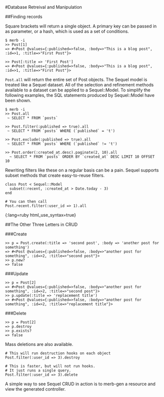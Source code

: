 #Database Retreival and Manipulation

##Finding records
    
Square brackets will return a single object.
A primary key can be passed in as parameter, or a hash, which is used as a set of conditions.
    
    $ merb -i
    >> Post[1]
    => #<Post @values={:published=>false, :body=>"This is a blog post", :id=>1, :title=>"First Post"}>
    
    >> Post[:title => 'First Post']
    => #<Post @values={:published=>false, :body=>"This is a blog post", :id=>1, :title=>"First Post"}>
    
`Post.all` will return the entire set of Post objects.
The Sequel model is treated like a Sequel dataset.
All of the selection and refinement methods available to a dataset can be applied to a Sequel::Model. 
To simplify the following examples, the SQL statements produced by Sequel::Model have been shown.

    $ merb -i
    >> Post.all
     ~ SELECT * FROM `posts`
     
    >> Post.filter(:published => true).all
     ~ SELECT * FROM `posts` WHERE (`published` = 't')

    >> Post.exclude(:published => true).all
     ~ SELECT * FROM `posts` WHERE (`published` != 't')
     
    >> Post.order(:created_at.desc).paginate(2, 10).all
      ~ SELECT * FROM `posts` ORDER BY `created_at` DESC LIMIT 10 OFFSET 10
      
Rewriting filters like these on a regular basis can be a pain.
Sequel supports subset methods that create easy-to-reuse filters.

    class Post < Sequel::Model
      subset(:recent, :created_at > Date.today - 3)
    end
    
    # You can then call
    Post.recent.filter(:user_id => 1).all
{:lang=ruby html_use_syntax=true}
      
      
##The Other Three Letters in CRUD

###Create

    >> p = Post.create(:title => 'second post', :body => 'another post for something')
    => #<Post @values={:published=>false, :body=>"another post for something", :id=>2, :title=>"second post"}>
    >> p.new?
    => false

###Update

    >> p = Post[2]
    => #<Post @values={:published=>false, :body=>"another post for something", :id=>2, :title=>"second post"}>
    >> p.update(:title => 'replacement title')
    => #<Post @values={:published=>false, :body=>"another post for something", :id=>2, :title=>"replacement title"}>
    
###Delete

    >> p = Post[2]
    => p.destroy
    >> p.exists?
    => false
    
Mass deletions are also available.
    
    # This will run destruction hooks on each object
    Post.filter(:user_id => 3).destroy
    
    # This is faster, but will not run hooks.
    # It just runs a single query.
    Post.filter(:user_id => 3).delete
    
A simple way to see Sequel CRUD in action is to merb-gen a resource and view the generated controller.